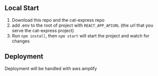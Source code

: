 ## Local Start

1. Download this repo and the cat-express repo
2. add .env to the root of project with `REACT_APP_APIURL` (the url that you serve the cat-express project)
3. Run `npm install`, then `npm start` will start the project and watch for changes

## Deployment

Deployment will be handled with aws amplify
